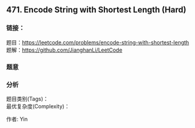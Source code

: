 ## 471. Encode String with Shortest Length (Hard)

### **链接**：
题目：https://leetcode.com/problems/encode-string-with-shortest-length  
题解：https://github.com/JianghanLi/LeetCode

### **题意**



### **分析**  
题目类别(Tags)：  
最优复杂度(Complexity)：  



作者: Yin
